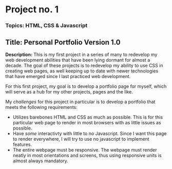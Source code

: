 # Project no. 1
### **Topics:** HTML, CSS & Javascript

## **Title:** Personal Portfolio Version 1.0

**Description:** This is my first project in a series of many to redevelop my web development abilities that have been lying dormant for almost a decade.
The goal of these projects is to redevelop my ability to use CSS in creating web pages, as well keeping up to date with newer technologies that have emerged
since I last practiced web development.

For this first project, my goal is to develop a portfolio page for myself, which will serve as a hub for my other projects, pages and the like.

My *challenges* for this project in particular is to develop a portfolio that meets the following requirements:
+ Utilizes barebones HTML and CSS as much as possible. This is for this particular web page to render in most browsers with as little issues as possible.
+ Have *some* interactivty with little to no Javascript. Since I want this page to render everywhere, I will try to use no javascript to implement features.
+ The entire webpage must be responsive. The webpage must render neatly in most orientations and screens, thus using responsive units is almost always mandatory.

